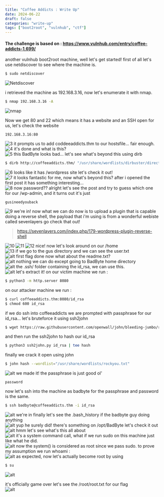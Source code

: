 ```yaml
---
title: "Coffee Addicts : Write Up"
date: 2024-06-22
draft: false
categories: "write-up"
tags: ["boot2root", "vulnhub", "ctf"]
---
```

#### The challenge is based on : https://www.vulnhub.com/entry/coffee-addicts-1,699/
another vulnhub boot2root machine, well let's get started! first of all let's use netdiscover to see where the machine is.  

```bash
$ sudo netdiscover
```
![Netdiscover](/1/1.png)

i retrieved the machine as 192.168.3.16, now let's enumerate it with nmap.  
```bash
$ nmap 192.168.3.16 -A
```
![nmap](/1/2.png)

Now we get 80 and 22 which means it has a website and an SSH open for us, let's check the website  
```plain
192.168.3.16:80
```
![3](/1/3.png)
it prompts us to add coddeeaddicts.thm to our hostsfile… fair enough.  
![4](/1/4.png)
it's done and what is this?  
![5](/1/5.png)
this BadByte looks bad… let's see what's beyond this using dirb

```bash
$ dirb http://coffeeaddicts.thm/ "/usr/share/wordlists/dirbuster/directory-list-2.3-medium.txt"
```
![6](/1/6.png)
looks like it has /wordpress site let's check it out!  
![7](/1/7.png)
it looks fantastic for me, now what's beyond this? after i opened the first post it has something interesting…  
![8](/1/8.png)
now password?? alright let's see the post and try to guess which one for our /wp-admin, and it turns out it's just  
```plain
gusineedyouback
```
![9](/1/9.png)
we're in! now what we can do now is to upload a plugin that is capable doing a reverse shell, the payload that i'm using is from a wonderful webiste called sevenlayers go check that out!  
> https://sevenlayers.com/index.php/179-wordpress-plugin-reverse-shell

![10](/1/10.png)
![11](/1/11.png)
![12](/1/12.png)
nice! now let's look around on our /home  
![13](/1/13.png)
if we go to the gus directory and we can see the user.txt  
![alt](/1/14.png)
first flag done now what about the readme.txt?  
![alt](/1/15.png)
nothing we can do except going to BadByte home directory  
![alt](/1/16.png)
the .ssh/ folder containing the id_rsa, we can use this.  
![alt](/1/17.png)
let's extract it! on our victim machine we run :  
```bash
$ python3 -m http.server 8080
```
on our attacker machine we run :  
```bash
$ curl coffeeaddicts.thm:8080/id_rsa
$ chmod 600 id_rsa
```

if we do ssh into coffeeaddicts we are prompted with passphrase for our id_rsa… let's bruteforce it using ssh2john  
```bash
$ wget https://raw.githubusercontent.com/openwall/john/bleeding-jumbo/run/ssh2john.py
```
and then run the ssh2john to hash our id_rsa

```bash
$ python3 ssh2john.py id_rsa | tee hash
```

finally we crack it open using john
```bash
$ john hash --wordlist="/usr/share/wordlists/rockyou.txt"
```
![alt](/1/18.png)
we made it! the passphrase is just good ol'
```plain
password
```

now let's ssh into the machine as badbyte for the passphrase and password is the same.  
```bash
$ ssh badbyte@coffeeaddicts.thm -i id_rsa
```
![alt](/1/19.png)
we're in finally let's see the .bash_history if the badbyte guy doing anything  
![alt](/1/20.png)
yup he surely did! there's something on /opt/BadByte let's check it out  
![alt](/1/21.png)
hmm let's see what's this all about  
![alt](/1/22.png)
it's a system command call, what if we run sudo on this machine just like what he did.  
![alt](/1/23.png)
now the system() is considered as root since we pass sudo. to prove my assumption we run whoami :  
![alt](/1/25.png)
as expected, now let's actually become root by using  
```bash
$ su
```
![alt](/1/26.png)

it's officially game over let's see the /root/root.txt for our flag  
![alt](/1/27.png)